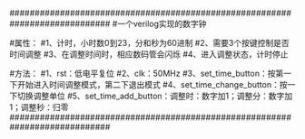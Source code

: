 ############################################################################
#一个verilog实现的数字钟

#属性：
#1、计时，小时数0到23，分和秒为60进制
#2、需要3个按键控制是否时间调整
#3、在调整时间时，相应数码管会闪烁
#4、进入调整状态，计时停止

#方法：
#1、rst：低电平复位
#2、clk：50MHz
#3、set_time_button：按第一下开始进入时间调整模式，第二下退出模式
#4、set_time_change_button：按一下切换调整单位
#5、set_time_add_button：调整时：数字加1；调整分：数字加1；调整秒：归零
############################################################################
